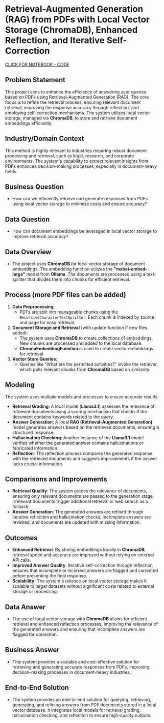 # Retrieval-Augmented Generation (RAG) from PDFs with Local Vector Storage (ChromaDB), Enhanced Reflection, and Iterative Self-Correction

[CLICK FOR NOTEBOOK - CODE](file-url)


## Problem Statement
This project aims to enhance the efficiency of answering user queries based on PDFs using Retrieval-Augmented Generation (RAG). The core focus is to refine the retrieval process, ensuring relevant document retrieval, improving the response accuracy through reflection, and employing self-correction mechanisms. The system utilizes local vector storage, managed via **ChromaDB**, to store and retrieve document embeddings efficiently.

## Industry/Domain Context
This method is highly relevant to industries requiring robust document processing and retrieval, such as legal, research, and corporate environments. The system's capability to extract relevant insights from PDFs enhances decision-making processes, especially in document-heavy fields.

## Business Question
- How can we efficiently retrieve and generate responses from PDFs using local vector storage to minimize costs and ensure accuracy?

## Data Question
- How can document embeddings be leveraged in local vector storage to improve retrieval accuracy?

## Data Overview
- The project uses **ChromaDB** for local vector storage of document embeddings. The embedding function utilizes the **"mxbai-embed-large"** model from **Ollama**. The documents are processed using a text-splitter that divides them into chunks for efficient retrieval.

## Process (more PDF files can be added)
1. **Data Preprocessing**:
    - PDFs are split into manageable chunks using the `RecursiveCharacterTextSplitter`. Each chunk is indexed by source and page for easy retrieval.
2. **Document Storage and Retrieval** (with update function if new files added):
    - The system uses **ChromaDB** to create collections of embeddings. New chunks are processed and added to the local database. 
    - **ChromaEmbeddingFunction** is used to create vector embeddings for retrieval.
3. **Vector Store Queries**:
    - Queries like "What are the permitted activities?" invoke the retriever, which pulls relevant chunks from **ChromaDB** based on similarity.

## Modeling
The system uses multiple models and processes to ensure accurate results:
- **Retrieval Grading**: A local model (**Llama3.1**) assesses the relevance of retrieved documents using a scoring mechanism that checks if the document contains keywords related to the query.
- **Answer Generation**: A local **RAG (Retrieval-Augmented Generation)** model generates answers based on the retrieved documents, ensuring a structured response.
- **Hallucination Checking**: Another instance of the **Llama3.1** model verifies whether the generated answer contains hallucinations or fabricated information.
- **Reflection**: The reflection process compares the generated response with the retrieved documents and suggests improvements if the answer lacks crucial information.

## Comparisons and Improvements
- **Retrieval Quality**: The system grades the relevance of documents, ensuring only relevant documents are passed to the generation stage. Irrelevant documents trigger additional retrieval or web search as a fallback.
- **Answer Generation**: The generated answers are refined through iterative reflection and hallucination checks. Incomplete answers are revisited, and documents are updated with missing information.

## Outcomes
- **Enhanced Retrieval**: By storing embeddings locally in **ChromaDB**, retrieval speed and accuracy are improved without relying on external API calls.
- **Improved Answer Quality**: Iterative self-correction through reflection ensures that incomplete or incorrect answers are flagged and corrected before presenting the final response.
- **Scalability**: The system's reliance on local vector storage makes it scalable to larger datasets without significant costs related to external storage or processing.

## Data Answer
- The use of local vector storage with **ChromaDB** allows for efficient retrieval and enhanced reflection processes, improving the relevance of the generated answers and ensuring that incomplete answers are flagged for correction.

## Business Answer
- This system provides a scalable and cost-effective solution for retrieving and generating accurate responses from PDFs, improving decision-making processes in document-heavy industries.

## End-to-End Solution
- The system provides an end-to-end solution for querying, retrieving, generating, and refining answers from PDF documents stored in a local vector database. It integrates local models for retrieval grading, hallucination checking, and reflection to ensure high-quality outputs.
